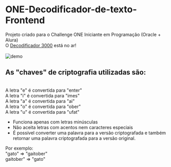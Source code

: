 # ONE-Decodificador-de-texto-Frontend
Projeto criado para o Challenge ONE Iniciante em Programação (Oracle + Alura)
<br>
O [Decodificador 3000](https://ingridoguro.github.io/ONE-Decodificador-de-texto-Frontend/) está no ar!
<br>
<br>
![demo](https://github.com/IngridOguro/ONE-Decodificador-de-texto-Frontend/assets/62152558/e7474324-f501-49c6-ad9e-3c8e92437436)
<br>
<h2>As "chaves" de criptografia utilizadas são:</h2>
<br>
A letra "e" é convertida para "enter"<br>
A letra "i" é convertida para "imes"<br>
A letra "a" é convertida para "ai"<br>
A letra "o" é convertida para "ober"<br>
A letra "u" é convertida para "ufat"<br>

- Funciona apenas com letras minúsculas<br>
- Não aceita letras com acentos nem caracteres especiais<br>
- É possível converter uma palavra para a versão criptografada e também retornar uma palavra criptografada para a versão original.<br>

Por exemplo:<br>
"gato" => "gaitober"<br>
gaitober" => "gato"<br>
